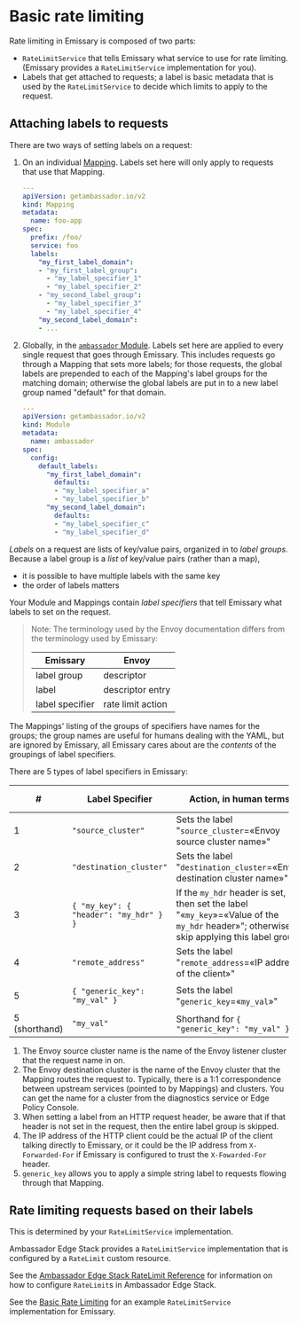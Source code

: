 # Basic rate limiting

Rate limiting in Emissary is composed of two parts:

* `RateLimitService` that tells Emissary what service to use for rate
  limiting. (Emissary provides a `RateLimitService`
  implementation for you).
* Labels that get attached to requests; a label is basic metadata that
  is used by the `RateLimitService` to decide which limits to apply to
  the request.

## Attaching labels to requests

There are two ways of setting labels on a request:

1. On an individual [Mapping](../mappings).  Labels set
   here will only apply to requests that use that Mapping.

   ```yaml
   ---
   apiVersion: getambassador.io/v2
   kind: Mapping
   metadata:
     name: foo-app
   spec:
     prefix: /foo/
     service: foo
     labels:
       "my_first_label_domain":
       - "my_first_label_group":
         - "my_label_specifier_1"
         - "my_label_specifier_2"
       - "my_second_label_group":
         - "my_label_specifier_3"
         - "my_label_specifier_4"
       "my_second_label_domain":
       - ...
   ```

2. Globally, in the [`ambassador`
   Module](../../running/ambassador).  Labels set here are
   applied to every single request that goes through Emissary.  This
   includes requests go through a Mapping that sets more labels; for
   those requests, the global labels are prepended to each of the
   Mapping's label groups for the matching domain; otherwise the
   global labels are put in to a new label group named "default" for
   that domain.

   ```yaml
   ---
   apiVersion: getambassador.io/v2
   kind: Module
   metadata:
     name: ambassador
   spec:
     config:
       default_labels:
         "my_first_label_domain":
           defaults:
           - "my_label_specifier_a"
           - "my_label_specifier_b"
         "my_second_label_domain":
           defaults:
           - "my_label_specifier_c"
           - "my_label_specifier_d"
   ```

*Labels* on a request are lists of key/value pairs, organized in to
*label groups*.  Because a label group is a *list* of key/value pairs
(rather than a map),
- it is possible to have multiple labels with the same key
- the order of labels matters

Your Module and Mappings contain *label specifiers* that tell
Emissary what labels to set on the request.

> Note: The terminology used by the Envoy documentation differs from
> the terminology used by Emissary:
>
> | Emissary      | Envoy             |
> |-----------------|-------------------|
> | label group     | descriptor        |
> | label           | descriptor entry  |
> | label specifier | rate limit action |

The Mappings' listing of the groups of specifiers have names for the
groups; the group names are useful for humans dealing with the YAML,
but are ignored by Emissary, all Emissary cares about are the
*contents* of the groupings of label specifiers.

There are 5 types of label specifiers in Emissary:

<!-- This table is ordered the same way as the protobuf fields in
  `route_components.proto`.  There's also a 6th action:
  "header_value_match" (since Envoy 1.2), but Emissary doesn't
  support it?  -->

| #             | Label Specifier                        | Action, in human terms                                                                                                                  | Action, in [Envoy gRPC terms][`envoy.api.v2.route.RateLimit.Action`]           |
|---------------|----------------------------------------|-----------------------------------------------------------------------------------------------------------------------------------------|--------------------------------------------------------------------------------|
| 1             | `"source_cluster"`                     | Sets the label "`source_cluster`=«Envoy source cluster name»"                                                                           | `{ "source_cluster": {} }`                                                     |
| 2             | `"destination_cluster"`                | Sets the label "`destination_cluster`=«Envoy destination cluster name»"                                                                 | `{ "destination_cluster": {} }`                                                |
| 3             | `{ "my_key": { "header": "my_hdr" } }` | If the `my_hdr` header is set, then set the label "«`my_key`»=«Value of the `my_hdr` header»"; otherwise skip applying this label group | `{ "request_headers": { "header_name": "my_hdr", descriptor_key: "my_key" } }` |
| 4             | `"remote_address"`                     | Sets the label "`remote_address`=«IP address of the client»"                                                                            | `{ "remote_address": {} }`                                                     |
| 5             | `{ "generic_key": "my_val" }`          | Sets the label "`generic_key`=«`my_val`»"                                                                                               | `{ "generic_key": { "descriptor_value": "my_val" } }`                          |
| 5 (shorthand) | `"my_val"`                             | Shorthand for `{ "generic_key": "my_val" }`                                                                                             |                                                                                |

[`envoy.api.v2.route.RateLimit.Action`]: https://github.com/datawire/ambassador/blob/$branch$/api/envoy/api/v2/route/route_components.proto#L1328-L1439

1. The Envoy source cluster name is the name of the Envoy listener
   cluster that the request name in on.
2. The Envoy destination cluster is the name of the Envoy cluster that
   the Mapping routes the request to.  Typically, there is a 1:1
   correspondence between upstream services (pointed to by Mappings)
   and clusters.  You can get the name for a cluster from the
   diagnostics service or Edge Policy Console.
3. When setting a label from an HTTP request header, be aware that if
   that header is not set in the request, then the entire label group
   is skipped.
4. The IP address of the HTTP client could be the actual IP of the
   client talking directly to Emissary, or it could be the IP
   address from `X-Forwarded-For` if Emissary is configured to trust
   the `X-Fowarded-For` header.
5. `generic_key` allows you to apply a simple string label to requests
   flowing through that Mapping.

## Rate limiting requests based on their labels

This is determined by your `RateLimitService` implementation.

Ambassador Edge Stack provides a `RateLimitService` implementation that is
configured by a `RateLimit` custom resource.

See the [Ambassador Edge Stack RateLimit Reference](/docs/edge-stack/latest/topics/using/rate-limits/rate-limits/) for information on how
to configure `RateLimit`s in Ambassador Edge Stack.

See the [Basic Rate Limiting](../../../howtos/rate-limiting-tutorial) for an
example `RateLimitService` implementation for Emissary.

